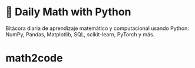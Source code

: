 # 📘 Daily Math with Python

Bitácora diaria de aprendizaje matemático y computacional usando Python: NumPy, Pandas, Matplotlib, SQL, scikit-learn, PyTorch y más.
# math2code
